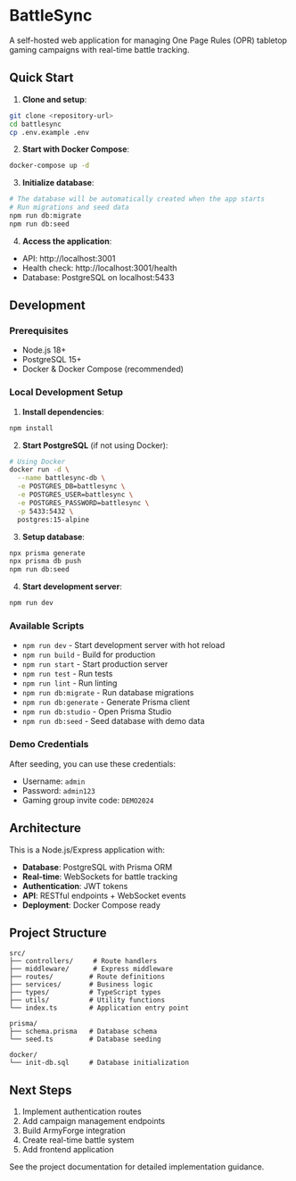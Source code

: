 # BattleSync

A self-hosted web application for managing One Page Rules (OPR) tabletop gaming campaigns with real-time battle tracking.

## Quick Start

1. **Clone and setup**:
```bash
git clone <repository-url>
cd battlesync
cp .env.example .env
```

2. **Start with Docker Compose**:
```bash
docker-compose up -d
```

3. **Initialize database**:
```bash
# The database will be automatically created when the app starts
# Run migrations and seed data
npm run db:migrate
npm run db:seed
```

4. **Access the application**:
- API: http://localhost:3001
- Health check: http://localhost:3001/health
- Database: PostgreSQL on localhost:5433

## Development

### Prerequisites
- Node.js 18+
- PostgreSQL 15+
- Docker & Docker Compose (recommended)

### Local Development Setup

1. **Install dependencies**:
```bash
npm install
```

2. **Start PostgreSQL** (if not using Docker):
```bash
# Using Docker
docker run -d \
  --name battlesync-db \
  -e POSTGRES_DB=battlesync \
  -e POSTGRES_USER=battlesync \
  -e POSTGRES_PASSWORD=battlesync \
  -p 5433:5432 \
  postgres:15-alpine
```

3. **Setup database**:
```bash
npx prisma generate
npx prisma db push
npm run db:seed
```

4. **Start development server**:
```bash
npm run dev
```

### Available Scripts

- `npm run dev` - Start development server with hot reload
- `npm run build` - Build for production
- `npm run start` - Start production server
- `npm run test` - Run tests
- `npm run lint` - Run linting
- `npm run db:migrate` - Run database migrations
- `npm run db:generate` - Generate Prisma client
- `npm run db:studio` - Open Prisma Studio
- `npm run db:seed` - Seed database with demo data

### Demo Credentials

After seeding, you can use these credentials:
- Username: `admin`
- Password: `admin123`
- Gaming group invite code: `DEMO2024`

## Architecture

This is a Node.js/Express application with:
- **Database**: PostgreSQL with Prisma ORM
- **Real-time**: WebSockets for battle tracking
- **Authentication**: JWT tokens
- **API**: RESTful endpoints + WebSocket events
- **Deployment**: Docker Compose ready

## Project Structure

```
src/
├── controllers/     # Route handlers
├── middleware/      # Express middleware
├── routes/         # Route definitions
├── services/       # Business logic
├── types/          # TypeScript types
├── utils/          # Utility functions
└── index.ts        # Application entry point

prisma/
├── schema.prisma   # Database schema
└── seed.ts         # Database seeding

docker/
└── init-db.sql     # Database initialization
```

## Next Steps

1. Implement authentication routes
2. Add campaign management endpoints
3. Build ArmyForge integration
4. Create real-time battle system
5. Add frontend application

See the project documentation for detailed implementation guidance.